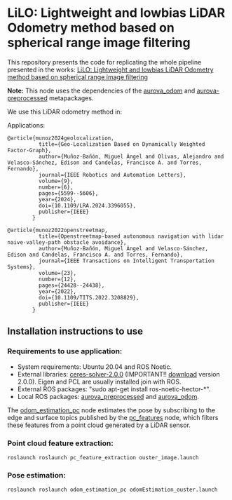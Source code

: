 # LiLO: Lightweight and lowbias LiDAR Odometry method based on spherical range image filtering

This repository presents the code for replicating the whole pipeline presented in the works: [LiLO: Lightweight and lowbias LiDAR Odometry method based on spherical range image filtering](https://arxiv.org/abs/2311.07291)

**Note:** This node uses the dependencies of the [aurova_odom](https://github.com/AUROVA-LAB/aurova_odom/tree/main) and [aurova-preprocessed](https://github.com/AUROVA-LAB/aurova_preprocessed) metapackages.

<!---
![pipeline](LiLO_pipeline.png)

Citations [[Preprint](https://arxiv.org/abs/2311.07291)]:
``` 
@article{velasco2023lilo,
  title={LiLO: Lightweight and low-bias LiDAR odometry method based on spherical range image filtering},
  author={Velasco-S{\'a}nchez, Edison P and Mu{\~n}oz-Ba{\~n}{\'o}n, Miguel {\'A}ngel and Candelas, Francisco A and Puente, Santiago T and Torres, Fernando},
  journal={arXiv preprint arXiv:2311.07291},
  year={2023}
}
```
-->
We use this LiDAR odometry method in:

Applications:
``` 
@article{munoz2024geolocalization,
          title={Geo-Localization Based on Dynamically Weighted Factor-Graph},
          author={Muñoz-Bañón, Miguel Ángel and Olivas, Alejandro and Velasco-Sánchez, Edison and Candelas, Francisco A. and Torres, Fernando},
          journal={IEEE Robotics and Automation Letters},
          volume={9},
          number={6},
          pages={5599--5606},
          year={2024},
          doi={10.1109/LRA.2024.3396055},
          publisher={IEEE}
        }

@article{munoz2022openstreetmap,
          title={Openstreetmap-based autonomous navigation with lidar naive-valley-path obstacle avoidance},
          author={Muñoz-Bañón, Miguel Ángel and Velasco-Sánchez, Edison and Candelas, Francisco A. and Torres, Fernando},
          journal={IEEE Transactions on Intelligent Transportation Systems},
          volume={23},
          number={12},
          pages={24428--24438},
          year={2022},
          doi={10.1109/TITS.2022.3208829},
          publisher={IEEE}
        }
```

## Installation instructions to use

### Requirements to use application:

- System requirements: Ubuntu 20.04 and ROS Noetic.
- External libraries: [ceres-solver-2.0.0](http://ceres-solver.org/installation.html) (IMPORTANT!! [download](https://drive.google.com/file/d/1acZtn_jaHfj2BVgwaDnQH2Lz-7022F1-/view?usp=share_link) version 2.0.0). Eigen and PCL are usually installed join with ROS.
- External ROS packages: "sudo apt-get install ros-noetic-hector-\*".
- Local ROS packages: [aurova_preprocessed](https://github.com/AUROVA-LAB/aurova_preprocessed) and [aurova_odom](https://github.com/AUROVA-LAB/aurova_odom).

The [odom_estimation_pc](https://github.com/AUROVA-LAB/aurova_odom/tree/main/odom_estimation_pc) node estimates the pose by subscribing to the edge and surface topics published by the [pc_features](https://github.com/AUROVA-LAB/aurova_preprocessed/tree/master/pc_features) node, which filters these features from a point cloud generated by a LiDAR sensor.

### Point cloud feature extraction:


```shell
roslaunch roslaunch pc_feature_extraction ouster_image.launch
```

### Pose estimation:

```shell
roslaunch roslaunch odom_estimation_pc odomEstimation_ouster.launch
```
